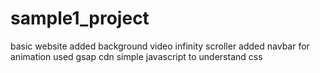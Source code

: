 # sample1_project
basic website
added background video
infinity scroller
added navbar
for animation used gsap cdn
simple javascript
to understand css

